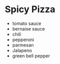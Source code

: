 # Spicy Pizza

- tomato sauce
- bernaise sauce
- chili
- pepperoni
- parmesan
- Jalapeno
- green bell pepper
